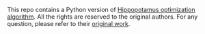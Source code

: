 This repo contains a Python version of [Hippopotamus optimization algorithm](https://ch.mathworks.com/matlabcentral/fileexchange/160088-hippopotamus-optimization-algorithm-ho).
All the rights are reserved to the original authors. For any question, please refer to their [original work](https://www.nature.com/articles/s41598-024-54910-3).
